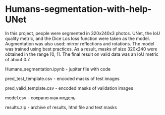# Humans-segmentation-with-help-UNet
In this project, people were segmented in 320x240x3 photos. UNet, the IoU quality metric, and the Dice Los loss function were taken as the model. Augmentation was also used: mirror reflections and rotations. The model was trained using best practices. As a result, masks of size 320x240 were obtained in the range [0, 1]. The final result on valid data was an IoU metric of about 0.7.

Humans_segmentation.ipynb - jupiter file with code

pred_test_template.csv - encoded masks of test images

pred_valid_template.csv - encoded masks of validation images

model.csv - сохраненная модель

results.zip - archive of results, html file and test masks
